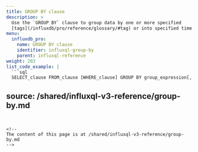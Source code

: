 ```yaml
---
title: GROUP BY clause
description: >
  Use the `GROUP BY` clause to group data by one or more specified
  [tags](/influxdb/pro/reference/glossary/#tag) or into specified time intervals.
menu:
  influxdb_pro:
    name: GROUP BY clause
    identifier: influxql-group-by
    parent: influxql-reference
weight: 203
list_code_example: |
  ```sql
  SELECT_clause FROM_clause [WHERE_clause] GROUP BY group_expression[, ..., group_expression_n]
  ```

source: /shared/influxql-v3-reference/group-by.md
---
```


<!-- 
The content of this page is at /shared/influxql-v3-reference/group-by.md
-->
